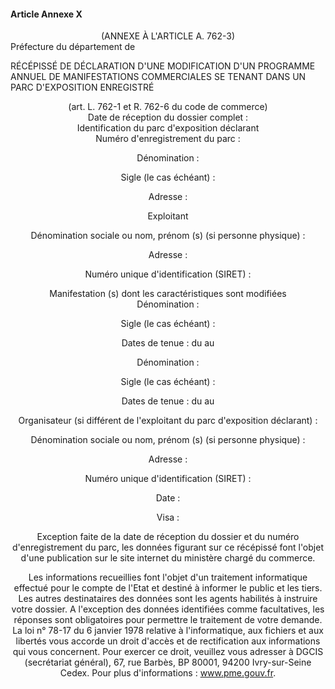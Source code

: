 #### Article Annexe X

<center>(ANNEXE À L'ARTICLE A. 762-3) </center>Préfecture du département de

RÉCÉPISSÉ DE DÉCLARATION D'UNE MODIFICATION D'UN PROGRAMME ANNUEL DE MANIFESTATIONS COMMERCIALES SE TENANT DANS UN PARC D'EXPOSITION ENREGISTRÉ

<div align="center"/><div align="center"/><div align="center"/><center>(art. L. 762-1 et R. 762-6 du code de commerce) </center>Date de réception du dossier complet :

<center></center><center>Identification du parc d'exposition déclarant </center>Numéro d'enregistrement du parc :

Dénomination :

Sigle (le cas échéant) :

Adresse :

Exploitant

Dénomination sociale ou nom, prénom (s) (si personne physique) :

Adresse :

Numéro unique d'identification (SIRET) :

<center>Manifestation (s) dont les caractéristiques sont modifiées </center>Dénomination :

Sigle (le cas échéant) :

Dates de tenue : du au

Dénomination :

Sigle (le cas échéant) :

Dates de tenue : du au

Organisateur (si différent de l'exploitant du parc d'exposition déclarant) :

Dénomination sociale ou nom, prénom (s) (si personne physique) :

Adresse :

Numéro unique d'identification (SIRET) :

Date :

Visa :

Exception faite de la date de réception du dossier et du numéro d'enregistrement du parc, les données figurant sur ce récépissé font l'objet d'une publication sur le site internet du ministère chargé du commerce.

Les informations recueillies font l'objet d'un traitement informatique effectué pour le compte de l'Etat et destiné à informer le public et les tiers. Les autres destinataires des données sont les agents habilités à instruire votre dossier. A l'exception des données identifiées comme facultatives, les réponses sont obligatoires pour permettre le traitement de votre demande. La loi n° 78-17 du 6 janvier 1978 relative à l'informatique, aux fichiers et aux libertés vous accorde un droit d'accès et de rectification aux informations qui vous concernent. Pour exercer ce droit, veuillez vous adresser à DGCIS (secrétariat général), 67, rue Barbès, BP 80001, 94200 Ivry-sur-Seine Cedex. Pour plus d'informations : www.pme.gouv.fr.

